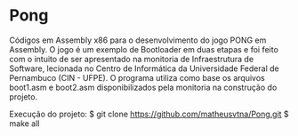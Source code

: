 # Pong

Códigos em Assembly x86 para o desenvolvimento do jogo PONG em Assembly.
O jogo é um exemplo de Bootloader em duas etapas e foi feito com o intuito de ser apresentado na monitoria de Infraestrutura de Software, lecionada no Centro de Informática da Universidade Federal de Pernambuco (CIN - UFPE). O programa utiliza como base os arquivos boot1.asm e boot2.asm disponibilizados pela monitoria na construção do projeto.

Execução do projeto:
$ git clone https://github.com/matheusvtna/Pong.git
$ make all
